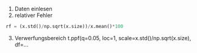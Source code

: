 1. Daten einlesen
2. relativer Fehler<br>
```python
rf = (x.std()/np.sqrt(x.size))/x.mean()*100
```
3. Verwerfungsbereich t.ppf(q=0.05, loc=1, scale=x.std()/np.sqrt(x.size), df=...

